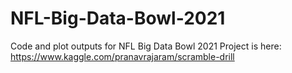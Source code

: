 # NFL-Big-Data-Bowl-2021
Code and plot outputs for NFL Big Data Bowl 2021
Project is here: https://www.kaggle.com/pranavrajaram/scramble-drill
